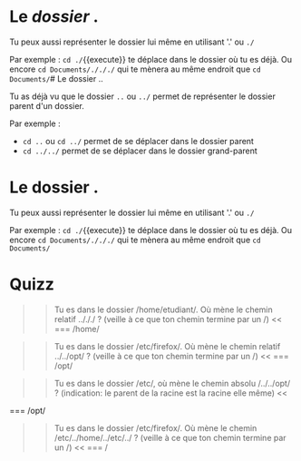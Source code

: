 # Le *dossier*  .

Tu peux aussi représenter le dossier lui même en utilisant '.' ou `./`

Par exemple : `cd ./`{{execute}} te déplace dans le dossier où tu es déjà.
Ou encore `cd Documents/./././` qui te mènera au même endroit que `cd Documents/`# Le dossier  ..

Tu as déjà vu que le dossier `..` ou `../` permet de représenter le dossier parent d'un dossier.

Par exemple :

* `cd ..` ou `cd ../` permet de se déplacer dans le dossier parent
* `cd ../../` permet de se déplacer dans le dossier grand-parent


# Le dossier  .

Tu peux aussi représenter le dossier lui même en utilisant '.' ou `./`

Par exemple : `cd ./`{{execute}} te déplace dans le dossier où tu es déjà.
Ou encore `cd Documents/./././` qui te mènera au même endroit que `cd Documents/`

# Quizz

>> Tu es dans le dossier /home/etudiant/. Où mène le chemin relatif ../././ ? (veille à ce que ton chemin termine par un /) <<
=== /home/

>> Tu es dans le dossier /etc/firefox/. Où mène le chemin relatif ../../opt/ ? (veille à ce que ton chemin termine par un /) <<
=== /opt/

>> Tu es dans le dossier /etc/, où mène le chemin absolu /../../opt/ ? (indication: le parent de la racine est la racine elle même) <<

=== /opt/

>> Tu es dans le dossier /etc/firefox/. Où mène le chemin /etc/../home/../etc/../ ? (veille à ce que ton chemin termine par un /) <<
=== /
